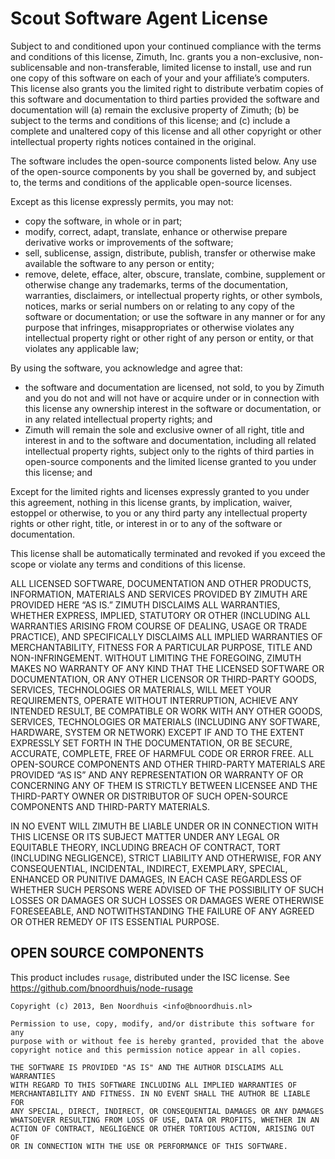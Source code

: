 # Scout Software Agent License 

Subject to and conditioned upon your continued compliance with the terms and conditions of this license, Zimuth, Inc. grants you a non-exclusive, non-sublicensable and non-transferable, limited license to install, use and run one copy of this software on each of your and your affiliate’s computers.  This license also grants you the limited right to distribute verbatim copies of this software and documentation to third parties provided the software and documentation will (a) remain the exclusive property of Zimuth; (b) be subject to the terms and conditions of this license; and (c) include a complete and unaltered copy of this license and all other copyright or other intellectual property rights notices contained in the original.

The software includes the open-source components listed below. Any use of the open-source components by you shall be governed by, and subject to, the terms and conditions of the applicable open-source licenses.

Except as this license expressly permits, you may not:

* copy the software, in whole or in part; 
* modify, correct, adapt, translate, enhance or otherwise prepare derivative works or improvements of the software; 
* sell, sublicense, assign, distribute, publish, transfer or otherwise make available the software to any person or entity; 
* remove, delete, efface, alter, obscure, translate, combine, supplement or otherwise change any trademarks, terms of the documentation, warranties, disclaimers, or intellectual property rights, or other symbols, notices, marks or serial numbers on or relating to any copy of the software or documentation; or
use the software in any manner or for any purpose that infringes, misappropriates or otherwise violates any intellectual property right or other right of any person or entity, or that violates any applicable law;

By using the software, you acknowledge and agree that:

* the software and documentation are licensed, not sold, to you by Zimuth and you do not and will not have or acquire under or in connection with this license any ownership interest in the software or documentation, or in any related intellectual property rights; and
* Zimuth will remain the sole and exclusive owner of all right, title and interest in and to the software and documentation, including all related intellectual property rights, subject only to the rights of third parties in open-source components and the limited license granted to you under this license; and

Except for the limited rights and licenses expressly granted to you under this agreement, nothing in this license grants, by implication, waiver, estoppel or otherwise, to you or any third party any intellectual property rights or other right, title, or interest in or to any of the software or documentation.
 
This license shall be automatically terminated and revoked if you exceed the scope or violate any terms and conditions of this license. 

ALL LICENSED SOFTWARE, DOCUMENTATION AND OTHER PRODUCTS, INFORMATION, MATERIALS AND SERVICES PROVIDED BY ZIMUTH ARE PROVIDED HERE “AS IS.” ZIMUTH DISCLAIMS ALL WARRANTIES, WHETHER EXPRESS, IMPLIED, STATUTORY OR OTHER (INCLUDING ALL WARRANTIES ARISING FROM COURSE OF DEALING, USAGE OR TRADE PRACTICE), AND SPECIFICALLY DISCLAIMS ALL IMPLIED WARRANTIES OF MERCHANTABILITY, FITNESS FOR A PARTICULAR PURPOSE, TITLE AND NON-INFRINGEMENT. WITHOUT LIMITING THE FOREGOING, ZIMUTH MAKES NO WARRANTY OF ANY KIND THAT THE LICENSED SOFTWARE OR DOCUMENTATION, OR ANY OTHER LICENSOR OR THIRD-PARTY GOODS, SERVICES, TECHNOLOGIES OR MATERIALS, WILL MEET YOUR REQUIREMENTS, OPERATE WITHOUT INTERRUPTION, ACHIEVE ANY INTENDED RESULT, BE COMPATIBLE OR WORK WITH ANY OTHER GOODS, SERVICES, TECHNOLOGIES OR MATERIALS (INCLUDING ANY SOFTWARE, HARDWARE, SYSTEM OR NETWORK) EXCEPT IF AND TO THE EXTENT EXPRESSLY SET FORTH IN THE DOCUMENTATION, OR BE SECURE, ACCURATE, COMPLETE, FREE OF HARMFUL CODE OR ERROR FREE. ALL OPEN-SOURCE COMPONENTS AND OTHER THIRD-PARTY MATERIALS ARE PROVIDED “AS IS” AND ANY REPRESENTATION OR WARRANTY OF OR CONCERNING ANY OF THEM IS STRICTLY BETWEEN LICENSEE AND THE THIRD-PARTY OWNER OR DISTRIBUTOR OF SUCH OPEN-SOURCE COMPONENTS AND THIRD-PARTY MATERIALS.
 
IN NO EVENT WILL ZIMUTH BE LIABLE UNDER OR IN CONNECTION WITH THIS LICENSE OR ITS SUBJECT MATTER UNDER ANY LEGAL OR EQUITABLE THEORY, INCLUDING BREACH OF CONTRACT, TORT (INCLUDING NEGLIGENCE), STRICT LIABILITY AND OTHERWISE, FOR ANY CONSEQUENTIAL, INCIDENTAL, INDIRECT, EXEMPLARY, SPECIAL, ENHANCED OR PUNITIVE DAMAGES, IN EACH CASE REGARDLESS OF WHETHER SUCH PERSONS WERE ADVISED OF THE POSSIBILITY OF SUCH LOSSES OR DAMAGES OR SUCH LOSSES OR DAMAGES WERE OTHERWISE FORESEEABLE, AND NOTWITHSTANDING THE FAILURE OF ANY AGREED OR OTHER REMEDY OF ITS ESSENTIAL PURPOSE.

## OPEN SOURCE COMPONENTS

This product includes `rusage`, distributed under the ISC license.
See https://github.com/bnoordhuis/node-rusage

    Copyright (c) 2013, Ben Noordhuis <info@bnoordhuis.nl>

    Permission to use, copy, modify, and/or distribute this software for any
    purpose with or without fee is hereby granted, provided that the above
    copyright notice and this permission notice appear in all copies.

    THE SOFTWARE IS PROVIDED "AS IS" AND THE AUTHOR DISCLAIMS ALL WARRANTIES
    WITH REGARD TO THIS SOFTWARE INCLUDING ALL IMPLIED WARRANTIES OF
    MERCHANTABILITY AND FITNESS. IN NO EVENT SHALL THE AUTHOR BE LIABLE FOR
    ANY SPECIAL, DIRECT, INDIRECT, OR CONSEQUENTIAL DAMAGES OR ANY DAMAGES
    WHATSOEVER RESULTING FROM LOSS OF USE, DATA OR PROFITS, WHETHER IN AN
    ACTION OF CONTRACT, NEGLIGENCE OR OTHER TORTIOUS ACTION, ARISING OUT OF
    OR IN CONNECTION WITH THE USE OR PERFORMANCE OF THIS SOFTWARE.
